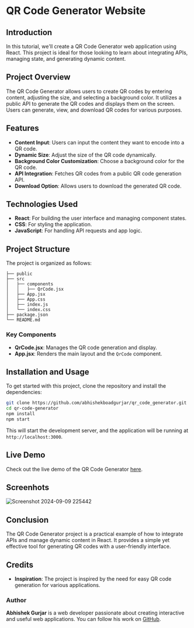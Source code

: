 # QR Code Generator Website

## Introduction

In this tutorial, we'll create a QR Code Generator web application using React. This project is ideal for those looking to learn about integrating APIs, managing state, and generating dynamic content.

## Project Overview

The QR Code Generator allows users to create QR codes by entering content, adjusting the size, and selecting a background color. It utilizes a public API to generate the QR codes and displays them on the screen. Users can generate, view, and download QR codes for various purposes.

## Features

- **Content Input**: Users can input the content they want to encode into a QR code.
- **Dynamic Size**: Adjust the size of the QR code dynamically.
- **Background Color Customization**: Choose a background color for the QR code.
- **API Integration**: Fetches QR codes from a public QR code generation API.
- **Download Option**: Allows users to download the generated QR code.

## Technologies Used

- **React**: For building the user interface and managing component states.
- **CSS**: For styling the application.
- **JavaScript**: For handling API requests and app logic.

## Project Structure

The project is organized as follows:

```
├── public
├── src
│   ├── components
│   │   ├── QrCode.jsx
│   ├── App.jsx
│   ├── App.css
│   ├── index.js
│   └── index.css
├── package.json
└── README.md
```

### Key Components

- **QrCode.jsx**: Manages the QR code generation and display.
- **App.jsx**: Renders the main layout and the `QrCode` component.


## Installation and Usage

To get started with this project, clone the repository and install the dependencies:

```bash
git clone https://github.com/abhishekboadgurjar/qr_code_generator.git
cd qr-code-generator
npm install
npm start
```

This will start the development server, and the application will be running at `http://localhost:3000`.

## Live Demo

Check out the live demo of the QR Code Generator [here](https://qr-code-generator-in-web.netlify.app/).
## Screenhots
![Screenshot 2024-09-09 225442](https://github.com/user-attachments/assets/80fbacc9-83c5-4329-bc5e-8ec8933ec950)


## Conclusion

The QR Code Generator project is a practical example of how to integrate APIs and manage dynamic content in React. It provides a simple yet effective tool for generating QR codes with a user-friendly interface.

## Credits

- **Inspiration**: The project is inspired by the need for easy QR code generation for various applications.

### Author

**Abhishek Gurjar** is a web developer passionate about creating interactive and useful web applications. You can follow his work on [GitHub](https://github.com/abhishekboadgurjar).

